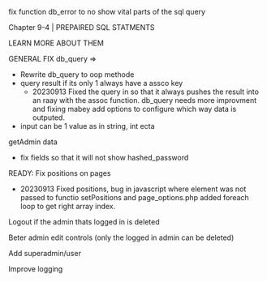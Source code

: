 fix function db_error to no show vital parts of the sql query

Chapter 9-4 | PREPAIRED SQL STATMENTS

LEARN MORE ABOUT THEM

GENERAL FIX 
db_query =>
-   Rewrite db_query to oop methode
-   query result if its only 1 always have a assco key 
    - 20230913 Fixed the query in so that it always pushes the result into an raay with the assoc function. db_query needs more improvment and     fixing mabey add options to configure which way data is outputed.
-   input can be 1 value as in string, int ecta

getAdmin data 
-   fix fields so that it will not show hashed_password



READY: Fix positions on pages
-   20230913 Fixed positions, bug in javascript where element was not passed to functio setPositions and page_options.php added foreach loop to get right array index.

Logout if the admin thats logged in is deleted

Beter admin edit controls (only the logged in admin can be deleted)

Add superadmin/user 

Improve logging